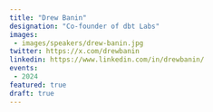 ```yaml
---
title: "Drew Banin"
designation: "Co-founder of dbt Labs"
images:
 - images/speakers/drew-banin.jpg
twitter: https://x.com/drewbanin
linkedin: https://www.linkedin.com/in/drewbanin/
events:
 - 2024
featured: true
draft: true
---
```


